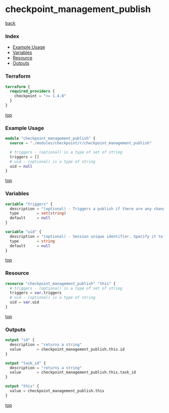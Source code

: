 # checkpoint_management_publish

[back](../checkpoint.md)

### Index

- [Example Usage](#example-usage)
- [Variables](#variables)
- [Resource](#resource)
- [Outputs](#outputs)

### Terraform

```terraform
terraform {
  required_providers {
    checkpoint = ">= 1.4.0"
  }
}
```

[top](#index)

### Example Usage

```terraform
module "checkpoint_management_publish" {
  source = "./modules/checkpoint/r/checkpoint_management_publish"

  # triggers - (optional) is a type of set of string
  triggers = []
  # uid - (optional) is a type of string
  uid = null
}
```

[top](#index)

### Variables

```terraform
variable "triggers" {
  description = "(optional) - Triggers a publish if there are any changes to objects in this list."
  type        = set(string)
  default     = null
}

variable "uid" {
  description = "(optional) - Session unique identifier. Specify it to publish a different session than the one you currently use."
  type        = string
  default     = null
}
```

[top](#index)

### Resource

```terraform
resource "checkpoint_management_publish" "this" {
  # triggers - (optional) is a type of set of string
  triggers = var.triggers
  # uid - (optional) is a type of string
  uid = var.uid
}
```

[top](#index)

### Outputs

```terraform
output "id" {
  description = "returns a string"
  value       = checkpoint_management_publish.this.id
}

output "task_id" {
  description = "returns a string"
  value       = checkpoint_management_publish.this.task_id
}

output "this" {
  value = checkpoint_management_publish.this
}
```

[top](#index)
